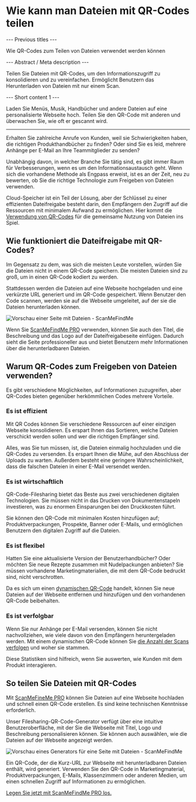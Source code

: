 <h1>Wie kann man Dateien mit QR-Codes teilen</h1>

--- Previous titles ---

Wie QR-Codes zum Teilen von Dateien verwendet werden können

--- Abstract / Meta description ---

Teilen Sie Dateien mit QR-Codes, um den Informationszugriff zu konsolidieren und zu vereinfachen. Ermöglicht Benutzern das Herunterladen von Dateien mit nur einem Scan.

--- Short content 1 ---

Laden Sie Menüs, Musik, Handbücher und andere Dateien auf eine personalisierte Webseite hoch. Teilen Sie den QR-Code mit anderen und überwachen Sie, wie oft er gescannt wird.

----------

<p>Erhalten Sie zahlreiche Anrufe von Kunden, weil sie Schwierigkeiten haben, die richtigen Produkthandbücher zu finden? Oder sind Sie es leid, mehrere Anhänge per E-Mail an Ihre Teammitglieder zu senden? </p>

<p>Unabhängig davon, in welcher Branche Sie tätig sind, es gibt immer Raum für Verbesserungen, wenn es um den Informationsaustausch geht. Wenn sich die vorhandene Methode als Engpass erweist, ist es an der Zeit, neu zu bewerten, ob Sie die richtige Technologie zum Freigeben von Dateien verwenden. </p>

<p>Cloud-Speicher ist ein Teil der Lösung, aber der Schlüssel zu einer effizienten Dateifreigabe besteht darin, den Empfängern den Zugriff auf die Ressourcen mit minimalem Aufwand zu ermöglichen. Hier kommt die <a href="#static:url">Verwendung von QR-Codes</a> für die gemeinsame Nutzung von Dateien ins Spiel.</p>

<h2>Wie funktioniert die Dateifreigabe mit QR-Codes?</h2>

<p>Im Gegensatz zu dem, was sich die meisten Leute vorstellen, würden Sie die Dateien nicht in einem QR-Code speichern. Die meisten Dateien sind zu groß, um in einen QR-Code kodiert zu werden. </p>

<p>Stattdessen werden die Dateien auf eine Webseite hochgeladen und eine verkürzte URL generiert und im QR-Code gespeichert. Wenn Benutzer den Code scannen, werden sie auf die Webseite umgeleitet, auf der sie die Dateien herunterladen können. </p>

<p class="imageholder">
    <img src="https://media.scanmefindme.com/blog/about_dynamic_page/files/img 1 - preview files.png"
        alt="Vorschau einer Seite mit Dateien - ScanMeFindMe">
</p>

<p>Wenn Sie <a href="#pro">ScanMeFindMe PRO</a> verwenden, können Sie auch den Titel, die Beschreibung und das Logo auf der Dateifreigabeseite einfügen. Dadurch sieht die Seite professioneller aus und bietet Benutzern mehr Informationen über die herunterladbaren Dateien. </p>

<h2>Warum QR-Codes zum Freigeben von Dateien verwenden?</h2>

<p>Es gibt verschiedene Möglichkeiten, auf Informationen zuzugreifen, aber QR-Codes bieten gegenüber herkömmlichen Codes mehrere Vorteile. </p>

<h3>Es ist effizient</h3>

<p>Mit QR Codes können Sie verschiedene Ressourcen auf einer einzigen Webseite konsolidieren. Es erspart Ihnen das Sortieren, welche Dateien verschickt werden sollen und wer die richtigen Empfänger sind. </p>

<p>Alles, was Sie tun müssen, ist, die Dateien einmalig hochzuladen und die QR-Codes zu versenden. Es erspart Ihnen die Mühe, auf den Abschluss der Uploads zu warten. Außerdem besteht eine geringere Wahrscheinlichkeit, dass die falschen Dateien in einer E-Mail versendet werden. </p>

<h3>Es ist wirtschaftlich</h3>

<p>QR-Code-Filesharing bietet das Beste aus zwei verschiedenen digitalen Technologien. Sie müssen nicht in das Drucken von Dokumentenstapeln investieren, was zu enormen Einsparungen bei den Druckkosten führt. </p>

<p>Sie können den QR-Code mit minimalen Kosten hinzufügen auf; Produktverpackungen, Prospekte, Banner oder E-Mails, und ermöglichen Benutzern den digitalen Zugriff auf die Dateien. </p>

<h3>Es ist flexibel</h3>

<p>Hatten Sie eine aktualisierte Version der Benutzerhandbücher? Oder möchten Sie neue Rezepte zusammen mit Nudelpackungen anbieten? Sie müssen vorhandene Marketingmaterialien, die mit dem QR-Code bedruckt sind, nicht verschrotten. </p>

<p>Da es sich um einen <a href="#about:product">dynamischen QR-Code</a> handelt, können Sie neue Dateien auf der Webseite entfernen und hinzufügen und den vorhandenen QR-Code beibehalten.</p>

<h3>Es ist verfolgbar</h3>

<p>Wenn Sie nur Anhänge per E-Mail versenden, können Sie nicht nachvollziehen, wie viele davon von den Empfängern heruntergeladen werden. Mit einem dynamischen QR-Code können Sie <a href="#article:about_statistics">die Anzahl der Scans verfolgen</a> und woher sie stammen. </p>

<p>Diese Statistiken sind hilfreich, wenn Sie auswerten, wie Kunden mit dem Produkt interagieren. </p>

<h2>So teilen Sie Dateien mit QR-Codes</h2>

<p>Mit <a href="#pro">ScanMeFineMe PRO</a> können Sie Dateien auf eine Webseite hochladen und schnell einen QR-Code erstellen. Es sind keine technischen Kenntnisse erforderlich. </p>

<p>Unser Filesharing-QR-Code-Generator verfügt über eine intuitive Benutzeroberfläche, mit der Sie die Webseite mit Titel, Logo und Beschreibung personalisieren können. Sie können auch auswählen, wie die Dateien auf der Webseite angezeigt werden. </p>

<p class="imageholder">
    <img src="https://media.scanmefindme.com/blog/about_dynamic_page/files/img 2 - how files are displayed.png"
        alt="Vorschau eines Generators für eine Seite mit Dateien - ScanMeFindMe">
</p>

<p>Ein QR-Code, der die Kurz-URL zur Webseite mit herunterladbaren Dateien enthält, wird generiert. Verwenden Sie den QR-Code in Marketingmaterial, Produktverpackungen, E-Mails, Klassenzimmern oder anderen Medien, um einen schnellen Zugriff auf Informationen zu ermöglichen. </p>

<p><a href="#pro">Legen Sie jetzt mit ScanMeFindMe PRO los.</a></p>
